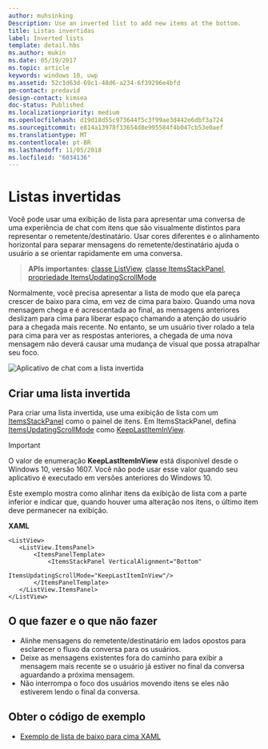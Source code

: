 ```yaml
---
author: muhsinking
Description: Use an inverted list to add new items at the bottom.
title: Listas invertidas
label: Inverted lists
template: detail.hbs
ms.author: mukin
ms.date: 05/19/2017
ms.topic: article
keywords: windows 10, uwp
ms.assetid: 52c1d63d-69c1-48d6-a234-6f39296e4bfd
pm-contact: predavid
design-contact: kimsea
doc-status: Published
ms.localizationpriority: medium
ms.openlocfilehash: d19d18d55c973644f5c3f99ae3d442e6dbf3a724
ms.sourcegitcommit: e814a13978f33654d8e995584f4b047cb53e0aef
ms.translationtype: MT
ms.contentlocale: pt-BR
ms.lasthandoff: 11/05/2018
ms.locfileid: "6034136"
---
```

# <a name="inverted-lists"></a>Listas invertidas

 

Você pode usar uma exibição de lista para apresentar uma conversa de uma experiência de chat com itens que são visualmente distintos para representar o remetente/destinatário.  Usar cores diferentes e o alinhamento horizontal para separar mensagens do remetente/destinatário ajuda o usuário a se orientar rapidamente em uma conversa.

> **APIs importantes**: [classe ListView](https://msdn.microsoft.com/library/windows/apps/windows.ui.xaml.controls.listview.aspx), [classe ItemsStackPanel](https://msdn.microsoft.com/library/windows/apps/windows.ui.xaml.controls.itemsstackpanel.aspx), [propriedade ItemsUpdatingScrollMode](https://msdn.microsoft.com/library/windows/apps/windows.ui.xaml.controls.itemsstackpanel.itemsupdatingscrollmode.aspx)
 
Normalmente, você precisa apresentar a lista de modo que ela pareça crescer de baixo para cima, em vez de cima para baixo.  Quando uma nova mensagem chega e é acrescentada ao final, as mensagens anteriores deslizam para cima para liberar espaço chamando a atenção do usuário para a chegada mais recente.  No entanto, se um usuário tiver rolado a tela para cima para ver as respostas anteriores, a chegada de uma nova mensagem não deverá causar uma mudança de visual que possa atrapalhar seu foco.

![Aplicativo de chat com a lista invertida](images/listview-inverted.png)

## <a name="create-an-inverted-list"></a>Criar uma lista invertida

Para criar uma lista invertida, use uma exibição de lista com um [ItemsStackPanel](https://msdn.microsoft.com/library/windows/apps/windows.ui.xaml.controls.itemsstackpanel.aspx) como o painel de itens. Em ItemsStackPanel, defina [ItemsUpdatingScrollMode](https://msdn.microsoft.com/library/windows/apps/windows.ui.xaml.controls.itemsstackpanel.itemsupdatingscrollmode.aspx) como [KeepLastItemInView](https://msdn.microsoft.com/library/windows/apps/windows.ui.xaml.controls.itemsupdatingscrollmode.aspx).

> [!IMPORTANT]
> O valor de enumeração **KeepLastItemInView** está disponível desde o Windows 10, versão 1607. Você não pode usar esse valor quando seu aplicativo é executado em versões anteriores do Windows 10.

Este exemplo mostra como alinhar itens da exibição de lista com a parte inferior e indicar que, quando houver uma alteração nos itens, o último item deve permanecer na exibição.
 
 **XAML**
 ```xaml
<ListView>
    <ListView.ItemsPanel>
        <ItemsPanelTemplate>
            <ItemsStackPanel VerticalAlignment="Bottom"
                             ItemsUpdatingScrollMode="KeepLastItemInView"/>
        </ItemsPanelTemplate>
    </ListView.ItemsPanel>
</ListView>
```

## <a name="dos-and-donts"></a>O que fazer e o que não fazer

- Alinhe mensagens do remetente/destinatário em lados opostos para esclarecer o fluxo da conversa para os usuários.
- Deixe as mensagens existentes fora do caminho para exibir a mensagem mais recente se o usuário já estiver no final da conversa aguardando a próxima mensagem.
- Não interrompa o foco dos usuários movendo itens se eles não estiverem lendo o final da conversa.

## <a name="get-the-sample-code"></a>Obter o código de exemplo

- [Exemplo de lista de baixo para cima XAML](https://github.com/Microsoft/Windows-universal-samples/tree/master/Samples/XamlBottomUpList)